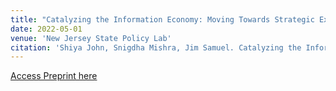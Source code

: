 ```yaml
---
title: "Catalyzing the Information Economy: Moving Towards Strategic Expansions of Open Data-Driven Value Creation."
date: 2022-05-01
venue: 'New Jersey State Policy Lab'
citation: 'Shiya John, Snigdha Mishra, Jim Samuel. Catalyzing the Information Economy: Moving Towards Strategic Expansions of Open Data-Driven Value Creation, 2022. Preprint at policylab.rutgers.edu'
---
```


[Access Preprint here](https://policylab.rutgers.edu/catalyzing-information-economy-moving-towards-strategic-expansions-open-data-driven-value-creation/)

